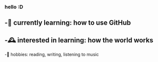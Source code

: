 ### hello :D

-🧺 currently learning: how to use GitHub
-
-🕰 interested in learning: how the world works
-
-🧸 hobbies: reading, writing, listening to music
